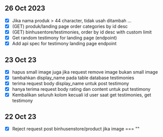 
<!-- 
- [ ] Tidak boleh hapus category jika ada produk yang masih menggunakan produk tersebut
- [ ] Bikin validasi is admin(id_admin) untuk admin permission
 -->

## 26 Oct 2023
- [x] Jika nama produk > 44 character, tidak usah ditambah ...
- [x] (GET) produk/landing page order categories by id desc
- [x] (GET) binhusentore/testimonies, order by id desc with custom limit
- [x] Get random testimony for landing page (endpoint)
- [x] Add api spec for testimony landing page endpoint

## 23 Oct 23
- [x] hapus small image juga jika request remove image bukan small image
- [x] tambahkan display_name pada table database testimonies
- [x] terima request body display_name untuk post testimony
- [x] hanya terima request body rating dan content untuk put testimony
- [x] Kembalikan seluruh kolom kecuali id user saat get testimonies, get testimony

## 22 Oct 23

- [x] Reject request post binhusenstore/product jika image === ""